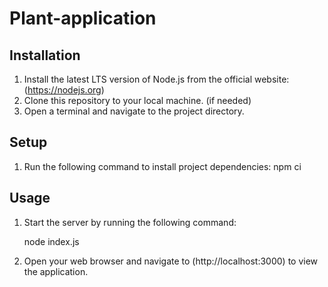 # Plant-application

## Installation

1. Install the latest LTS version of Node.js from the official website: (https://nodejs.org)
2. Clone this repository to your local machine. (if needed)
3. Open a terminal and navigate to the project directory.

## Setup

1. Run the following command to install project dependencies:
    npm ci

## Usage

1. Start the server by running the following command:
   
    node index.js

2. Open your web browser and navigate to (http://localhost:3000) to view the application.

